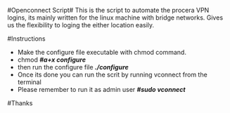 #Openconnect Script#
This is the script to automate the procera VPN logins, its mainly written for the linux machine with bridge networks.
Gives us the flexibility to loging the either location easily.

#Instructions
 * Make the configure file executable with chmod command.
 * chmod _**#a+x configure**_
 * then run the configure file _**./configure**_
 *  Once its done you can run the scrit by running vconnect from the terminal
 * Please remember to run it as admin user _**#sudo vconnect**_


#Thanks


